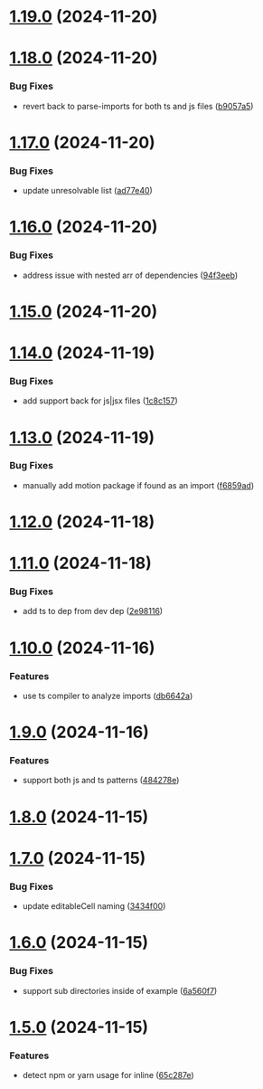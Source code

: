 # [1.19.0](https://github.com/matthewgallo/generate-pattern/compare/v1.18.0...v1.19.0) (2024-11-20)

# [1.18.0](https://github.com/matthewgallo/generate-pattern/compare/v1.17.0...v1.18.0) (2024-11-20)


### Bug Fixes

* revert back to parse-imports for both ts and js files ([b9057a5](https://github.com/matthewgallo/generate-pattern/commit/b9057a54983f50b4f2a89d8fd336d0cb5a1470f3))

# [1.17.0](https://github.com/matthewgallo/generate-pattern/compare/v1.16.0...v1.17.0) (2024-11-20)


### Bug Fixes

* update unresolvable list ([ad77e40](https://github.com/matthewgallo/generate-pattern/commit/ad77e40541b189393db69e4bef53602f21e2a393))

# [1.16.0](https://github.com/matthewgallo/generate-pattern/compare/v1.15.0...v1.16.0) (2024-11-20)


### Bug Fixes

* address issue with nested arr of dependencies ([94f3eeb](https://github.com/matthewgallo/generate-pattern/commit/94f3eeb9bc3f0d392da112df66471f601d590b83))

# [1.15.0](https://github.com/matthewgallo/generate-pattern/compare/v1.14.0...v1.15.0) (2024-11-20)

# [1.14.0](https://github.com/matthewgallo/generate-pattern/compare/v1.13.0...v1.14.0) (2024-11-19)


### Bug Fixes

* add support back for js|jsx files ([1c8c157](https://github.com/matthewgallo/generate-pattern/commit/1c8c1577cfb1691c5fdd269db6abfd84a33031a7))

# [1.13.0](https://github.com/matthewgallo/generate-pattern/compare/v1.12.0...v1.13.0) (2024-11-19)


### Bug Fixes

* manually add motion package if found as an import ([f6859ad](https://github.com/matthewgallo/generate-pattern/commit/f6859ade3117e43e5a7385de900a1f2942c13664))

# [1.12.0](https://github.com/matthewgallo/generate-pattern/compare/v1.11.0...v1.12.0) (2024-11-18)

# [1.11.0](https://github.com/matthewgallo/generate-pattern/compare/v1.10.0...v1.11.0) (2024-11-18)


### Bug Fixes

* add ts to dep from dev dep ([2e98116](https://github.com/matthewgallo/generate-pattern/commit/2e98116206df6725f39f99fa568cd2c3e6a601e4))

# [1.10.0](https://github.com/matthewgallo/generate-pattern/compare/v1.9.0...v1.10.0) (2024-11-16)


### Features

* use ts compiler to analyze imports ([db6642a](https://github.com/matthewgallo/generate-pattern/commit/db6642a8fde73ec135bf14cccede7808a4ce069e))

# [1.9.0](https://github.com/matthewgallo/generate-pattern/compare/v1.8.0...v1.9.0) (2024-11-16)


### Features

* support both js and ts patterns ([484278e](https://github.com/matthewgallo/generate-pattern/commit/484278efb9e9df729fe76134f66f22993f630e9c))

# [1.8.0](https://github.com/matthewgallo/generate-pattern/compare/v1.7.0...v1.8.0) (2024-11-15)

# [1.7.0](https://github.com/matthewgallo/generate-pattern/compare/v1.6.0...v1.7.0) (2024-11-15)


### Bug Fixes

* update editableCell naming ([3434f00](https://github.com/matthewgallo/generate-pattern/commit/3434f00e1d6067319f7f6b6f96c1728334ba6b79))

# [1.6.0](https://github.com/matthewgallo/generate-pattern/compare/v1.5.0...v1.6.0) (2024-11-15)


### Bug Fixes

* support sub directories inside of example ([6a560f7](https://github.com/matthewgallo/generate-pattern/commit/6a560f74572527b39b2155860acb63edb2d64154))

# [1.5.0](https://github.com/matthewgallo/generate-pattern/compare/v1.4.0...v1.5.0) (2024-11-15)


### Features

* detect npm or yarn usage for inline ([65c287e](https://github.com/matthewgallo/generate-pattern/commit/65c287e62e8c077cd37cfcdc5543869a49f6b399))
